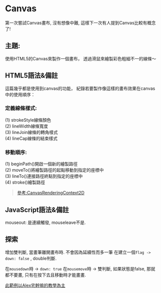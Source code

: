 # Canvas

第一次嘗試Canvas畫布, 沒有想像中難, 這樣下一次有人提到Canvas比較有概念了!

## 主題:
使用HTML5的Canvas來製作一個畫布， 透過滑鼠來繪製彩色粗細不一的線條～

## HTML5語法&備註
這篇幾乎都是使用到canvas的功能，
紀錄若要製作像這樣的畫布效果在canvas中的使用順序：

### 定義線條樣式:

(1) strokeStyle線條顏色  
(2) lineWidth線條寬度   
(3) lineJoin線條的轉角樣式   
(4) lineCap線條的結束樣式

### 移動順序:

(1) beginPath()開啟一個新的繪製路徑  
(2) moveTo()將繪製路徑的起點移動到指定的座標中   
(3) lineTo()連接路徑終點到指定的座標中  
(4) stroke()繪製路徑

> [參考:CanvasRenderingContext2D](https://developer.mozilla.org/en-US/docs/Web/API/CanvasRenderingContext2D)

## JavaScript語法&備註

mouseout: 是連續觸發, mouseleave不是. 

## 探索

增加雙判斷, 當畫筆離開畫布時. 不會因為延續性而多一筆
在建立一個`flag -> down: false` , double判斷.

在`mousedown`時 -> `down: true`
在`mousemove`時 -> 雙判斷, 如果狀態是false, 那就都不要畫, 只有在按下去且移動時才能畫畫. 



[此範例以Alex宅幹嘛的教學為主](https://www.youtube.com/watch?v=3862i0RdKLU&t=6m51s)
